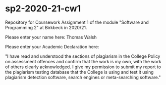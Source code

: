 # sp2-2020-21-cw1

Repository for Coursework Assignment 1 of the module
"Software and Programming 2" at Birkbeck in 2020/21.

Please enter your name here: Thomas Walsh 

Please enter your Academic Declaration here:


"I have read and understood the sections of plagiarism in the College Policy on assessment offences and confirm that the work is my own, with the work of others clearly acknowledged. I give my permission to submit my report to the plagiarism testing database that the College is using and test it using plagiarism detection software, search engines or meta-searching software."
